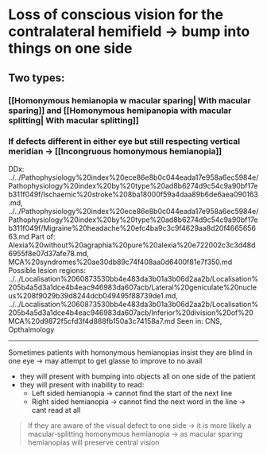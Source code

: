 #  Loss of conscious vision for the contralateral hemifield -> bump into things **on one side**
## Two types:
### [[Homonymous hemianopia w macular sparing| With macular sparing]] and [[Homonymous hemipanopia with macular splitting| With macular splitting]]
### If defects different in either eye but still respecting vertical meridian -> [[Incongruous homonymous hemianopia]]

DDx: ../../Pathophysiology%20index%20ece86e8b0c044eada17e958a6ec5984e/Pathophysiology%20index%20by%20type%20ad8b6274d9c54c9a90bf17eb311f049f/Ischaemic%20stroke%208ba18000f59a4daa89b6de6aea090163.md, ../../Pathophysiology%20index%20ece86e8b0c044eada17e958a6ec5984e/Pathophysiology%20index%20by%20type%20ad8b6274d9c54c9a90bf17eb311f049f/Migraine%20headache%20efc4ba9c3c9f4629aa8d20f466565663.md
Part of: Alexia%20without%20agraphia%20pure%20alexia%20e722002c3c3d48d6955f8e07d37afe78.md, MCA%20syndromes%20ae30db89c74f408aa0d6400f81e7f350.md
Possible lesion regions: ../../Localisation%2060873530bb4e483da3b01a3b06d2aa2b/Localisation%205b4a5d3a1dce4b4eac946983da607acb/Lateral%20geniculate%20nucleus%208f9029b39d8244dcb049495f88739de1.md, ../../Localisation%2060873530bb4e483da3b01a3b06d2aa2b/Localisation%205b4a5d3a1dce4b4eac946983da607acb/Inferior%20division%20of%20MCA%20d9872f5cfd3f4d888fb150a3c74158a7.md
Seen in: CNS, Opthalmology

---
Sometimes patients with homonymous hemianopias insist they are blind in one eye -> may attempt to get glasse to improve to no avail
- they will present with bumping into objects all on one side of the patient 
- they will present with inability to read:
	- Left sided hemianopia -> cannot find the start of the next line
	- Right sided hemianopia -> cannot find the next word in the line -> cant read at all

> If they are aware of the visual defect to one side -> it is more likely a macular-splitting homonymous hemianopia -> as macular sparing hemianopias will preserve central vision 
